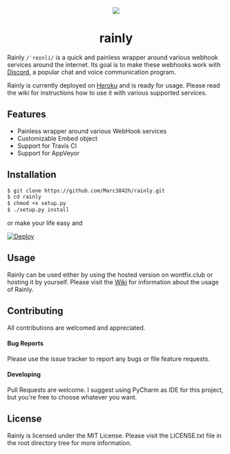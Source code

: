 <div align="center">
    <img src="https://i.imgur.com/u0tKHTL.png">
    <h1>rainly</h1>
</div>

Rainly `/ˈreɪnli/` is a quick and painless wrapper around various webhook
services around the internet. Its goal is to make these webhooks work
with [Discord](https://discord.gg), a popular chat and voice communication program.

Rainly is currently deployed on [Heroku](https://rainly.herokuapp.com/)
and is ready for usage. Please read the wiki for instructions how to use it
with various supported services.

## Features

* Painless wrapper around various WebHook services
* Customizable Embed object
* Support for Travis CI
* Support for AppVeyor

## Installation

```bash
$ git clone https://github.com/Marc3842h/rainly.git
$ cd rainly
$ chmod +x setup.py
$ ./setup.py install
```

or make your life easy and

[![Deploy](https://www.herokucdn.com/deploy/button.svg)](https://heroku.com/deploy?template=https://github.com/Marc3842h/rainly/)

## Usage

Rainly can be used either by using the hosted version on wontfix.club or
hosting it by yourself. Please visit the [Wiki](https://github.com/Marc3842h/rainly/wiki)
for information about the usage of Rainly.

## Contributing

All contributions are welcomed and appreciated.

#### Bug Reports

Please use the issue tracker to report any bugs or file feature requests.

#### Developing

Pull Requests are welcome. I suggest using PyCharm as IDE for this project,
but you're free to choose whatever you want.

## License

Rainly is licensed under the MIT License. Please visit the LICENSE.txt
file in the root directory tree for more information.
